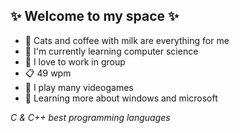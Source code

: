 ## ✨ Welcome to my space ✨ ##

- :sparkler: Cats and coffee with milk are everything for me
- :memo: I'm currently learning computer science
- :flags: I love to work in group
- :clipboard: 49 wpm
- :space_invader: I play many videogames
- :book: Learning more about windows and microsoft 

_C & C++ best programming languages_


